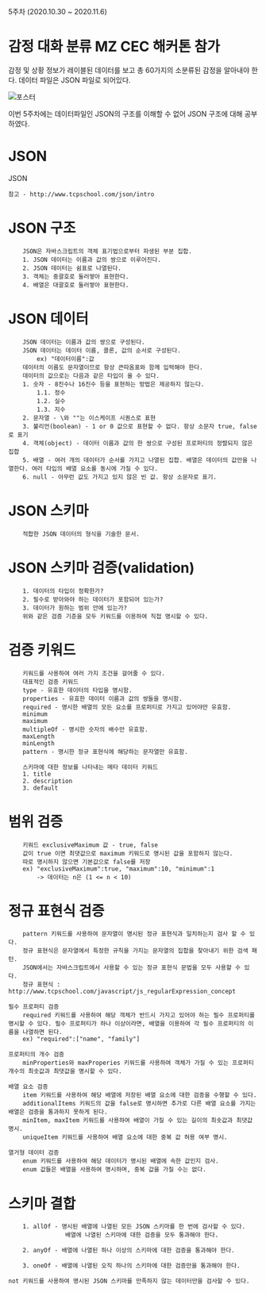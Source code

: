 5주차 (2020.10.30 ~ 2020.11.6)

# 감정 대화 분류 MZ CEC 해커톤 참가

감정 및 상황 정보가 레이블된 데이터를 보고 총 60가지의 소분류된 감정을 알아내야 한다. 
데이터 파일은 JSON 파일로 되어있다.

![포스터](https://user-images.githubusercontent.com/72618459/99274947-4390aa80-286e-11eb-8641-9acf15287fed.PNG)

이번 5주차에는 데이터파일인 JSON의 구조를 이해할 수 없어 JSON 구조에 대해 공부하였다.

# JSON
JSON

	참고 - http://www.tcpschool.com/json/intro

# JSON 구조
		JSON은 자바스크립트의 객체 표기법으로부터 파생된 부분 집합.
		1. JSON 데이터는 이름과 값의 쌍으로 이루어진다.
		2. JSON 데이터는 쉼표로 나열된다.
		3. 객체는 중괄호로 둘러쌓아 표현한다.
		4. 배열은 대괄호로 둘러쌓아 표현한다.

# JSON 데이터

		JSON 데이터는 이름과 값의 쌍으로 구성된다.
		JSON 데이터는 데이터 이름, 콜론, 값의 순서로 구성된다.
			ex) "데이터이름":값
		데이터의 이름도 문자열이므로 항상 큰따옴표와 함께 입력해야 한다.
		데이터의 값으로는 다음과 같은 타입이 올 수 있다.
		1. 숫자 - 8진수나 16진수 등을 표현하는 방법은 제공하지 않는다.
			1.1. 정수
			1.2. 실수
			1.3. 지수
		2. 문자열 - \와 ""는 이스케이프 시퀀스로 표현
		3. 불리언(boolean) - 1 or 0 값으로 표현할 수 없다. 항상 소문자 true, false로 표기
		4. 객체(object) - 데이터 이름과 값의 한 쌍으로 구성된 프로퍼티의 정렬되지 않은 집합
		5. 배열 - 여러 개의 데이터가 순서를 가지고 나열된 집합. 배열은 데이터의 값만을 나열한다. 여러 타입의 배열 요소를 동시에 가질 수 있다.
		6. null - 아무런 값도 가지고 있지 않은 빈 값. 항상 소문자로 표기. 

# JSON 스키마

		적합한 JSON 데이터의 형식을 기술한 문서.

# JSON 스키마 검증(validation)
		1. 데이터의 타입이 정확한가?
		2. 필수로 받아와야 하는 데이터가 포함되어 있는가?
		3. 데이터가 원하는 범위 안에 있는가?
		위와 같은 검증 기준을 모두 키워드를 이용하여 직접 명시할 수 있다.

# 검증 키워드
		키워드를 사용하여 여러 가지 조건을 걸어줄 수 있다.
		대표적인 검증 키워드
		type - 유효한 데이터의 타입을 명시함.
		properties - 유효한 데이터 이름과 값의 쌍들을 명시함.
		required - 명시한 배열의 모든 요소를 프로퍼티로 가지고 있어야만 유효함.
		minimum
		maximum
		multipleOf - 명시한 숫자의 배수만 유효함.
		maxLength
		minLength
		pattern - 명시한 정규 표현식에 해당하는 문자열만 유효함.

		스키마에 대한 정보를 나타내는 메타 데이터 키워드
		1. title
		2. description
		3. default

# 범위 검증
		키워드 exclusiveMaximum 값 - true, false
		값이 true 이면 최댓값으로 maximum 키워드로 명시된 값을 포함하지 않는다.
		따로 명시하지 않으면 기본값으로 false를 저장
		ex) "exclusiveMaximum":true, "maximum":10, "minimum":1
			-> 데이터는 n은 (1 <= n < 10)

# 정규 표현식 검증
		pattern 키워드를 사용하여 문자열이 명시된 정규 표현식과 일치하는지 검사 할 수 있다.
		정규 표현식은 문자열에서 특정한 규칙을 가지는 문자열의 집합을 찾아내기 위한 검색 패턴.
		JSON에서는 자바스크립트에서 사용할 수 있는 정규 표현식 문법을 모두 사용할 수 있다.
		정규 표현식 : http://www.tcpschool.com/javascript/js_regularExpression_concept

	필수 프로퍼티 검증
		required 키워드를 사용하여 해당 객체가 반드시 가지고 있어야 하는 필수 프로퍼티를 명시할 수 있다. 필수 프로퍼티가 하나 이상이라면, 배열을 이용하여 각 필수 프로퍼티의 이름을 나열하면 된다.
		ex) "required":["name", "family"]

	프로퍼티의 개수 검증
		minProperties와 maxProperies 키워드를 사용하여 객체가 가질 수 있는 프로퍼티 개수의 최솟값과 최댓값을 명시할 수 있다.

	배열 요소 검증
		item 키워드를 사용하여 해당 배열에 저장된 배열 요소에 대한 검증을 수행할 수 있다.
		additionalItems 키워드의 값을 false로 명시하면 추가로 다른 배열 요소를 가지는 배열은 검증을 통과하지 못하게 된다.
		minItem, maxItem 키워드를 사용하여 배열이 가질 수 있는 길이의 최솟값과 최댓값 명시.
		uniqueItem 키워드를 사용하여 배열 요소에 대한 중복 값 허용 여부 명시.

	열거형 데이터 검증
		enum 키워드를 사용하여 해당 데이터가 명시된 배열에 속한 값인지 검사.
		enum 값들은 배열을 사용하여 명시하며, 중복 값을 가질 수는 없다.

# 스키마 결합
		1. allOf - 명시된 배열에 나열된 모든 JSON 스키마를 한 번에 검사할 수 있다.
					배열에 나열된 스키마에 대한 검증을 모두 통과해야 한다.
		
		2. anyOf - 배열에 나열된 하나 이상의 스키마에 대한 검증을 통과해야 한다.

		3. oneOf - 배열에 나열된 오직 하나의 스키마에 대한 검증만을 통과해야 한다.

	not 키워드를 사용하여 명시된 JSON 스키마를 만족하지 않는 데이터만을 검사할 수 있다.
